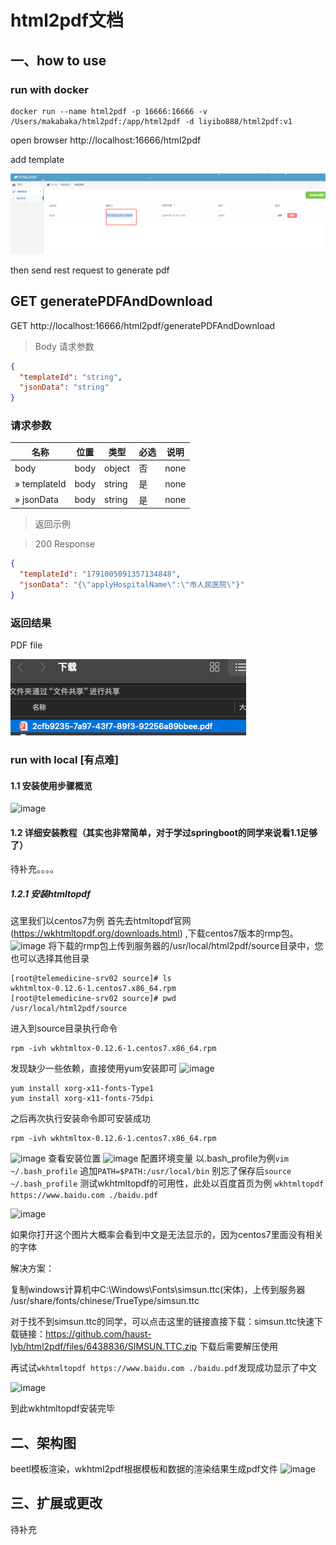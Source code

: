 # html2pdf文档

## 一、how to use

### run with docker 

```shell
docker run --name html2pdf -p 16666:16666 -v /Users/makabaka/html2pdf:/app/html2pdf -d liyibo888/html2pdf:v1
```

open browser http://localhost:16666/html2pdf 

add template

![img.png](img.png)

then send rest request to generate pdf

## GET generatePDFAndDownload

GET http://localhost:16666/html2pdf/generatePDFAndDownload

> Body 请求参数

```json
{
  "templateId": "string",
  "jsonData": "string"
}
```

### 请求参数

|名称|位置|类型|必选|说明|
|---|---|---|---|---|
|body|body|object| 否 |none|
|» templateId|body|string| 是 |none|
|» jsonData|body|string| 是 |none|

> 返回示例

> 200 Response

```json
{
  "templateId": "1791005091357134848",
  "jsonData": "{\"applyHospitalName\":\"市人民医院\"}"
}
```

### 返回结果

PDF file

![img_1.png](img_1.png)

### run with local [有点难]

#### 1.1 安装使用步骤概览

![image](https://user-images.githubusercontent.com/23397828/117279085-edeba100-ae93-11eb-819d-a4ac5568c758.png)


#### 1.2 详细安装教程（其实也非常简单，对于学过springboot的同学来说看1.1足够了）

待补充。。。。

##### 1.2.1 安装htmltopdf

这里我们以centos7为例
首先去htmltopdf官网(https://wkhtmltopdf.org/downloads.html) ,下载centos7版本的rmp包。
![image](https://user-images.githubusercontent.com/23397828/117391215-13bf8700-af22-11eb-8242-dd2994d94cdd.png)
将下载的rmp包上传到服务器的/usr/local/html2pdf/source目录中，您也可以选择其他目录
```
[root@telemedicine-srv02 source]# ls
wkhtmltox-0.12.6-1.centos7.x86_64.rpm
[root@telemedicine-srv02 source]# pwd
/usr/local/html2pdf/source
```
进入到source目录执行命令 
```
rpm -ivh wkhtmltox-0.12.6-1.centos7.x86_64.rpm 
```
发现缺少一些依赖，直接使用yum安装即可
![image](https://user-images.githubusercontent.com/23397828/117391725-225a6e00-af23-11eb-8cb8-d6547c9b5b54.png)
```
yum install xorg-x11-fonts-Type1
yum install xorg-x11-fonts-75dpi
```
之后再次执行安装命令即可安装成功
```
rpm -ivh wkhtmltox-0.12.6-1.centos7.x86_64.rpm 
```
![image](https://user-images.githubusercontent.com/23397828/117391964-ac0a3b80-af23-11eb-86cf-7a25b5a67d23.png)
查看安装位置
![image](https://user-images.githubusercontent.com/23397828/117392121-04413d80-af24-11eb-9704-7aec86404ec1.png)
配置环境变量
以.bash_profile为例`vim ~/.bash_profile`
追加`PATH=$PATH:/usr/local/bin`
别忘了保存后`source ~/.bash_profile`
测试wkhtmltopdf的可用性，此处以百度首页为例
`wkhtmltopdf https://www.baidu.com ./baidu.pdf`

![image](https://user-images.githubusercontent.com/23397828/117392628-0c4dad00-af25-11eb-84ee-74230406b364.png)

如果你打开这个图片大概率会看到中文是无法显示的，因为centos7里面没有相关的字体

解决方案：

复制windows计算机中C:\Windows\Fonts\simsun.ttc(宋体)，上传到服务器 /usr/share/fonts/chinese/TrueType/simsun.ttc

对于找不到simsun.ttc的同学，可以点击这里的链接直接下载：simsun.ttc快速下载链接：https://github.com/haust-lyb/html2pdf/files/6438836/SIMSUN.TTC.zip 下载后需要解压使用

再试试`wkhtmltopdf https://www.baidu.com ./baidu.pdf`发现成功显示了中文

![image](https://user-images.githubusercontent.com/23397828/117394667-1ffb1280-af29-11eb-85c6-7aebd11ac1f2.png)

到此wkhtmltopdf安装完毕


## 二、架构图

beetl模板渲染，wkhtml2pdf根据模板和数据的渲染结果生成pdf文件
![image](https://user-images.githubusercontent.com/23397828/117278305-39ea1600-ae93-11eb-9696-425ab180b637.png)


## 三、扩展或更改

待补充

